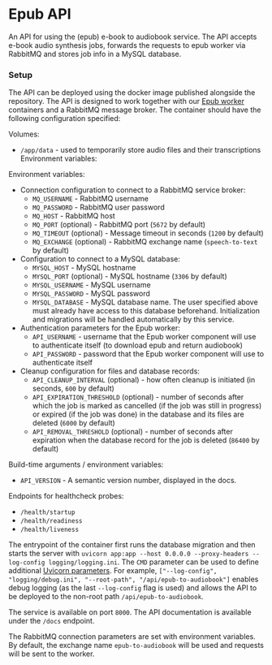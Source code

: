 # Epub API

An API for using the (epub) e-book to audiobook service. The API accepts e-book audio synthesis jobs, forwards the
requests to epub worker via RabbitMQ and stores job info in a MySQL database.

### Setup

The API can be deployed using the docker image published alongside the repository. The API is designed to work together
with our [Epub worker](https://github.com/TartuNLP/epub-worker) containers and a RabbitMQ message
broker. The container should have the following configuration specified:

Volumes:

- `/app/data` - used to temporarily store audio files and their transcriptions Environment variables:

Environment variables:

- Connection configuration to connect to a RabbitMQ service broker:
    - `MQ_USERNAME` - RabbitMQ username
    - `MQ_PASSWORD` - RabbitMQ user password
    - `MQ_HOST` - RabbitMQ host
    - `MQ_PORT` (optional) - RabbitMQ port (`5672` by default)
    - `MQ_TIMEOUT` (optional) - Message timeout in seconds (`1200` by default)
    - `MQ_EXCHANGE` (optional) - RabbitMQ exchange name (`speech-to-text` by default)
- Configuration to connect to a MySQL database:
    - `MYSQL_HOST` - MySQL hostname
    - `MYSQL_PORT` (optional) - MySQL hostname (`3306` by default)
    - `MYSQL_USERNAME` - MySQL username
    - `MYSQL_PASSWORD` - MySQL password
    - `MYSQL_DATABASE` - MySQL database name. The user specified above must already have access to this database
      beforehand. Initialization and migrations will be handled automatically by this service.
- Authentication parameters for the Epub worker:
    - `API_USERNAME` - username that the Epub worker component will use to authenticate itself (to download epub and
      return audiobook)
    - `API_PASSWORD` - password that the Epub worker component will use to authenticate itself
- Cleanup configuration for files and database records:
    - `API_CLEANUP_INTERVAL` (optional) - how often cleanup is initiated (in seconds, `600` by default)
    - `API_EXPIRATION_THRESHOLD` (optional) - number of seconds after which the job is marked as cancelled (if the job
      was still in progress) or expired (if the job was done) in the database and its files are deleted (`6000` by
      default)
    - `API_REMOVAL_THRESHOLD` (optional) - number of seconds after expiration when the database record for the job is
      deleted (`86400` by default)

Build-time arguments / environment variables:
- `API_VERSION` - A semantic version number, displayed in the docs.

Endpoints for healthcheck probes:

- `/health/startup`
- `/health/readiness`
- `/health/liveness`

The entrypoint of the container first runs the database migration and then starts the server
with `uvicorn app:app --host 0.0.0.0 --proxy-headers --log-config logging/logging.ini`. The
`CMD` parameter can be used to define additional [Uvicorn parameters](https://www.uvicorn.org/deployment/). For
example, `["--log-config", "logging/debug.ini", "--root-path", "/api/epub-to-audiobook"]`
enables debug logging (as the last `--log-config` flag is used) and allows the API to be deployed to the non-root
path `/api/epub-to-audiobook`.

The service is available on port `8000`. The API documentation is available under the `/docs` endpoint.

The RabbitMQ connection parameters are set with environment variables. By default, the exchange name `epub-to-audiobook`
will be used and requests will be sent to the worker.
